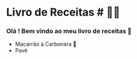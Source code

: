 # Livro de Receitas # :man_cook:

### Olá ! Bem vindo ao meu livro de receitas :call_me_hand:

- Macarrão à Carbonara :spaghetti:
- Pavê

